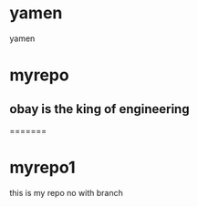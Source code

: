 # yamen
yamen
# myrepo
## obay is the king of engineering
=======
# myrepo1
this is my repo no with branch
